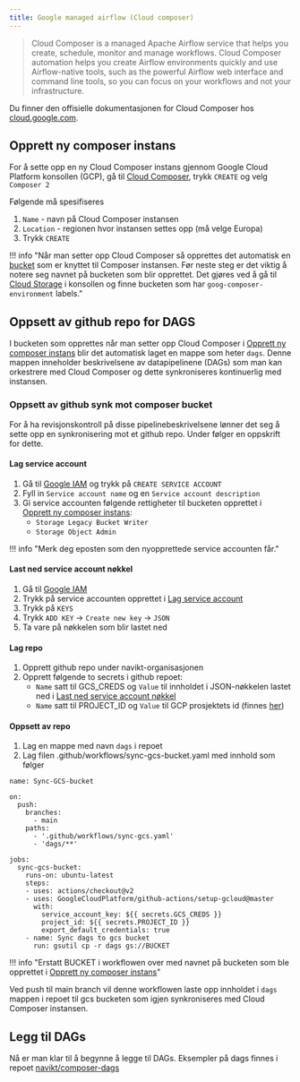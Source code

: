 ```yaml
---
title: Google managed airflow (Cloud composer)
---
```


> Cloud Composer is a managed Apache Airflow service that helps you create, schedule, 
monitor and manage workflows. Cloud Composer automation helps you create Airflow environments quickly and use 
Airflow-native tools, such as the powerful Airflow web interface and command line tools, so you can focus on your 
workflows and not your infrastructure.

Du finner den offisielle dokumentasjonen for Cloud Composer hos [cloud.google.com](https://cloud.google.com/composer/docs/concepts/overview).

## Opprett ny composer instans
For å sette opp en ny Cloud Composer instans gjennom Google Cloud Platform konsollen (GCP),
gå til [Cloud Composer](https://console.cloud.google.com/composer), trykk `CREATE` og velg `Composer 2`

Følgende må spesifiseres

1. `Name` - navn på Cloud Composer instansen
2. `Location` - regionen hvor instansen settes opp (må velge Europa)
3. Trykk `CREATE`

!!! info "Når man setter opp Cloud Composer så opprettes det automatisk en [bucket](https://cloud.google.com/storage/docs/introduction) som er knyttet til Composer instansen. Før neste steg er det viktig å notere seg navnet på bucketen som blir opprettet. Det gjøres ved å gå til [Cloud Storage](https://console.cloud.google.com/storage) i konsollen og finne bucketen som har `goog-composer-environment` labels."



## Oppsett av github repo for DAGS
I bucketen som opprettes når man setter opp Cloud Composer i [Opprett ny composer instans](cloud-composer#opprett-ny-composer-instans) 
blir det automatisk laget en mappe som heter `dags`. Denne mappen inneholder beskrivelsene av datapipelinene (DAGs) som man kan 
orkestrere med Cloud Composer og dette synkroniseres kontinuerlig med instansen.

### Oppsett av github synk mot composer bucket
For å ha revisjonskontroll på disse pipelinebeskrivelsene lønner det seg å sette opp en synkronisering mot et github repo. Under
følger en oppskrift for dette.

#### Lag service account
1. Gå til [Google IAM](https://console.cloud.google.com/iam-admin/serviceaccounts)
og trykk på `CREATE SERVICE ACCOUNT`
2. Fyll in `Service account name` og en `Service account description`
4. Gi service accounten følgende rettigheter til bucketen opprettet i [Opprett ny composer instans](cloud-composer#opprett-ny-composer-instans):
    - `Storage Legacy Bucket Writer`
    - `Storage Object Admin`

!!! info "Merk deg eposten som den nyopprettede service accounten får."


#### Last ned service account nøkkel
1. Gå til [Google IAM](https://console.cloud.google.com/iam-admin/serviceaccounts)
2. Trykk på service accounten opprettet i [Lag service account](cloud-composer#lag-service-account)
3. Trykk på `KEYS`
4. Trykk `ADD KEY` -> `Create new key` -> `JSON`
5. Ta vare på nøkkelen som blir lastet ned

#### Lag repo
1. Opprett github repo under navikt-organisasjonen
2. Opprett følgende to secrets i github repoet:
    - `Name` satt til GCS_CREDS og `Value` til innholdet i JSON-nøkkelen lastet ned i [Last ned service account nøkkel](cloud-composer#last-ned-service-account-nøkkel)
    - `Name` satt til PROJECT_ID og `Value` til GCP prosjektets id (finnes [her](https://console.cloud.google.com/home/dashboard))

#### Oppsett av repo
1. Lag en mappe med navn `dags` i repoet
2. Lag filen .github/workflows/sync-gcs-bucket.yaml med innhold som følger

````
name: Sync-GCS-bucket

on:
  push:
    branches:
      - main
    paths:
      - '.github/workflows/sync-gcs.yaml'
      - 'dags/**'

jobs:
  sync-gcs-bucket:
    runs-on: ubuntu-latest
    steps:
    - uses: actions/checkout@v2
    - uses: GoogleCloudPlatform/github-actions/setup-gcloud@master
      with:
        service_account_key: ${{ secrets.GCS_CREDS }}
        project_id: ${{ secrets.PROJECT_ID }}
        export_default_credentials: true
    - name: Sync dags to gcs bucket
      run: gsutil cp -r dags gs://BUCKET
````

!!! info "Erstatt BUCKET i workflowen over med navnet på bucketen som ble opprettet i [Opprett ny composer instans](cloud-composer#opprett-ny-composer-instans)"


Ved push til main branch vil denne workflowen laste opp innholdet i `dags` mappen i repoet til gcs bucketen 
som igjen synkroniseres med Cloud Composer instansen.

## Legg til DAGs
Nå er man klar til å begynne å legge til DAGs. Eksempler på dags finnes i repoet 
[navikt/composer-dags](https://github.com/navikt/composer-dags)
